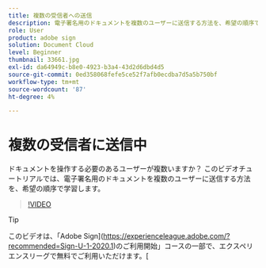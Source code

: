 ```yaml
---
title: 複数の受信者への送信
description: 電子署名用のドキュメントを複数のユーザーに送信する方法を、希望の順序で正確に説明します
role: User
product: adobe sign
solution: Document Cloud
level: Beginner
thumbnail: 33661.jpg
exl-id: da64949c-b8e0-4923-b3a4-43d2d6dbd4d5
source-git-commit: 0ed358068fefe5ce52f7afb0ecdba7d5a5b750bf
workflow-type: tm+mt
source-wordcount: '87'
ht-degree: 4%

---
```


# 複数の受信者に送信中

ドキュメントを操作する必要のあるユーザーが複数いますか？ このビデオチュートリアルでは、電子署名用のドキュメントを複数のユーザーに送信する方法を、希望の順序で学習します。

>[!VIDEO](https://video.tv.adobe.com/v/33661?hidetitle=true)

>[!TIP]
>
>このビデオは、「Adobe Sign](https://experienceleague.adobe.com/?recommended=Sign-U-1-2020.1)のご利用開始」コースの一部で、エクスペリエンスリーグで無料でご利用いただけます。[
